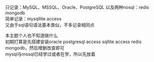 只记录：MySQL、MSSQL、Oracle、PostgreSQL  以及两种nosql：redis mongodb  
简单记录：mysqllite access  
又由于sql语句语法基本类似，不多记录相同点  
  
本主题个人也不知道做什么  
初期打算是先搭建安装oracle postgresql access sqllite access redis mongodb，然后增删改查即可  
mysql与mssql已经学过或者在学，所以先放着  
  
  
  
  
